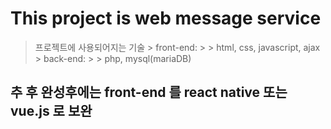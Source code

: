 This project is web message service
===============

> 프로젝트에 사용되어지는 기술
>     >  front-end:
>     >    >  html, css, javascript, ajax
>     >  back-end:
>     >    >  php, mysql(mariaDB)

## 추 후 완성후에는 front-end 를 react native 또는 vue.js 로 보완